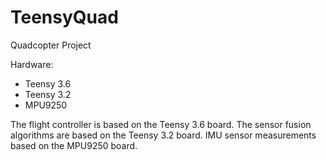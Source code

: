 # TeensyQuad
Quadcopter Project

Hardware:
  - Teensy 3.6
  - Teensy 3.2
  - MPU9250

The flight controller is based on the Teensy 3.6 board.
The sensor fusion algorithms are based on the Teensy 3.2 board.
IMU sensor measurements based on the MPU9250 board.

